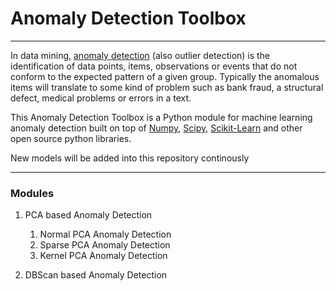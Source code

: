 # Anomaly Detection Toolbox
___________________________

In data mining, [anomaly detection](https://en.wikipedia.org/wiki/Anomaly_detection) (also outlier detection) is the identification of data points, items, observations or events that do not conform to the expected pattern of a given group. Typically the anomalous items will translate to some kind of problem such as bank fraud, a structural defect, medical problems or errors in a text.

This Anomaly Detection Toolbox is a Python module for machine learning anomaly detection built on top of [Numpy](https://www.numpy.org/), [Scipy](https://www.scipy.org/scipylib/index.html), [Scikit-Learn](https://scikit-learn.org/stable/) and other open source python libraries. 

New models will be added into this repository continously
_______________________________________

### Modules
1. PCA based Anomaly Detection
    1. Normal PCA Anomaly Detection
    2. Sparse PCA Anomaly Detection
    3. Kernel PCA Anomaly Detection

2. DBScan based Anomaly Detection
